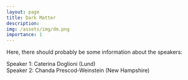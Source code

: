 ```yaml
---
layout: page
title: Dark Matter
description: 
img: /assets/img/dm.png
importance: 1
---
```


<p>Here, there should probably be some information about the speakers:</p>

<p>
Speaker 1: Caterina Doglioni (Lund)<br>
Speaker 2: Chanda Prescod-Weinstein (New Hampshire)
</p>